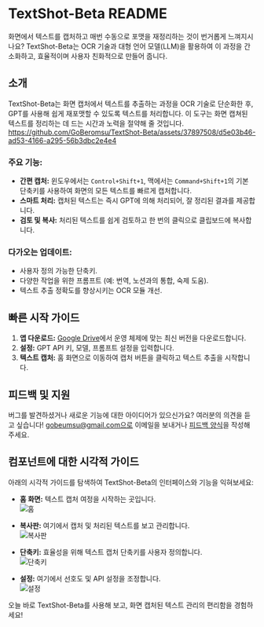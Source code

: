 # TextShot-Beta README
화면에서 텍스트를 캡처하고 매번 수동으로 포맷을 재정리하는 것이 번거롭게 느껴지시나요? 
TextShot-Beta는 OCR 기술과 대형 언어 모델(LLM)을 활용하여 이 과정을 간소화하고, 효율적이며 사용자 친화적으로 만들어 줍니다.

## 소개
TextShot-Beta는 화면 캡처에서 텍스트를 추출하는 과정을 OCR 기술로 단순화한 후, GPT를 사용해 쉽게 재포맷할 수 있도록 텍스트를 처리합니다. 이 도구는 화면 캡쳐된 텍스트를 정리하는 데 드는 시간과 노력을 절약해 줄 것입니다.
https://github.com/GoBeromsu/TextShot-Beta/assets/37897508/d5e03b46-ad53-4166-a295-56b3dbc2e4e4

### 주요 기능:
- **간편 캡처:** 윈도우에서는 `Control+Shift+1`, 맥에서는 `Command+Shift+1`의 기본 단축키를 사용하여 화면의 모든 텍스트를 빠르게 캡처합니다.
- **스마트 처리:** 캡처된 텍스트는 즉시 GPT에 의해 처리되어, 잘 정리된 결과를 제공합니다.
- **검토 및 복사:** 처리된 텍스트를 쉽게 검토하고 한 번의 클릭으로 클립보드에 복사합니다.

### 다가오는 업데이트:
- 사용자 정의 가능한 단축키.
- 다양한 작업을 위한 프롬프트 (예: 번역, 노션과의 통합, 숙제 도움).
- 텍스트 추출 정확도를 향상시키는 OCR 모듈 개선.

## 빠른 시작 가이드
1. **앱 다운로드:** [Google Drive](https://drive.google.com/drive/folders/1CACY_35oqzdk2q8TciWza9pKyxgLaCgL?usp=sharing)에서 운영 체제에 맞는 최신 버전을 다운로드합니다.
2. **설정:** GPT API 키, 모델, 프롬프트 설정을 입력합니다.
3. **텍스트 캡처:** 홈 화면으로 이동하여 캡처 버튼을 클릭하고 텍스트 추출을 시작합니다.

## 피드백 및 지원
버그를 발견하셨거나 새로운 기능에 대한 아이디어가 있으신가요? 여러분의 의견을 듣고 싶습니다! gobeumsu@gmail.com으로 이메일을 보내거나 [피드백 양식](https://forms.gle/MSAt3y6c7nBLxFjy6)을 작성해 주세요.

## 컴포넌트에 대한 시각적 가이드
아래의 시각적 가이드를 탐색하여 TextShot-Beta의 인터페이스와 기능을 익혀보세요:

- **홈 화면:** 텍스트 캡처 여정을 시작하는 곳입니다.  
![홈](https://github.com/GoBeromsu/TextShot-Beta/assets/37897508/81c35c69-4272-40d7-8a91-58f9ee5a2d97)

- **복사판:** 여기에서 캡처 및 처리된 텍스트를 보고 관리합니다.  
![복사판](https://github.com/GoBeromsu/TextShot-Beta/assets/37897508/b9ca0c98-41aa-464e-9a67-4fc163923516)

- **단축키:** 효율성을 위해 텍스트 캡처 단축키를 사용자 정의합니다.  
![단축키](https://github.com/GoBeromsu/TextShot-Beta/assets/37897508/61b59894-622b-4994-9d36-f243198a25bb)

- **설정:** 여기에서 선호도 및 API 설정을 조정합니다.  
![설정](https://github.com/GoBeromsu/TextShot-Beta/assets/37897508/fe260e9d-bb58-48af-988c-734a427a6d8a)

오늘 바로 TextShot-Beta를 사용해 보고, 화면 캡처된 텍스트 관리의 편리함을 경험하세요!
